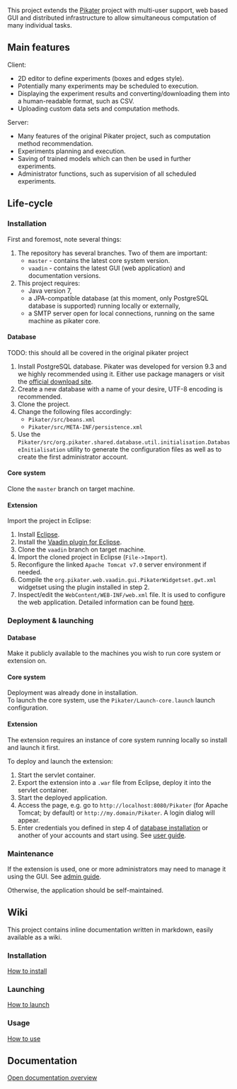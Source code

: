 
This project extends the [Pikater](https://github.com/peskk3am/pikater4) project with multi-user support, web based GUI and distributed infrastructure to allow simultaneous computation of many individual tasks.

## Main features

Client:
* 2D editor to define experiments (boxes and edges style).
* Potentially many experiments may be scheduled to execution.
* Displaying the experiment results and converting/downloading them into a human-readable format, such as CSV.
* Uploading custom data sets and computation methods.

Server:
* Many features of the original Pikater project, such as computation method recommendation.
* Experiments planning and execution.
* Saving of trained models which can then be used in further experiments.
* Administrator functions, such as supervision of all scheduled experiments.

## Life-cycle

### Installation

First and foremost, note several things:

1. The repository has several branches. Two of them are important:
	* `master` - contains the latest core system version.
	* `vaadin` - contains the latest GUI (web application) and documentation versions.
2. This project requires:
    * Java version 7,
	* a JPA-compatible database (at this moment, only PostgreSQL database is supported) running locally or externally,
	* a SMTP server open for local connections, running on the same machine as pikater core.

#### Database<a name="dbInstall"></a>

TODO: this should all be covered in the original pikater project

1. Install PostgreSQL database. Pikater was developed for version 9.3 and we highly recommended using it. Either use package managers or visit the [official download site](http://www.postgresql.org/download).
2. Create a new database with a name of your desire, UTF-8 encoding is recommended.
3. Clone the project.
4. Change the following files accordingly:
    * `Pikater/src/beans.xml`
    * `Pikater/src/META-INF/persistence.xml`
5. Use the `Pikater/src/org.pikater.shared.database.util.initialisation.DatabaseInitialisation` utility to generate the configuration files as well as to create the first administrator account.

#### Core system

Clone the `master` branch on target machine.

#### Extension

Import the project in Eclipse:

1. Install [Eclipse](https://www.eclipse.org/downloads/).
2. Install the [Vaadin plugin for Eclipse](http://vaadin.com/eclipse).
3. Clone the `vaadin` branch on target machine.
4. Import the cloned project in Eclipse (`File->Import`).
5. Reconfigure the linked `Apache Tomcat v7.0` server environment if needed.
6. Compile the `org.pikater.web.vaadin.gui.PikaterWidgetset.gwt.xml` widgetset using the plugin installed in step 2.
7. Inspect/edit the `WebContent/WEB-INF/web.xml` file. It is used to configure the web application. Detailed information can be found [here](wiki/technical/web/Web-documentation#conf).

### Deployment & launching

#### Database

Make it publicly available to the machines you wish to run core system or extension on.

#### Core system

Deployment was already done in installation.  
To launch the core system, use the `Pikater/Launch-core.launch` launch configuration.

#### Extension

The extension requires an instance of core system running locally so install and launch it first.

To deploy and launch the extension:

1. Start the servlet container.
2. Export the extension into a `.war` file from Eclipse, deploy it into the servlet container.
3. Start the deployed application.
4. Access the page, e.g. go to `http://localhost:8080/Pikater` (for Apache Tomcat; by default) or `http://my.domain/Pikater`. A login dialog will appear.
5. Enter credentials you defined in step 4 of [database installation](#dbInstall) or another of your accounts and start using. See [user guide](wiki/user-guide/User-guide.md).

### Maintenance

If the extension is used, one or more administrators may need to manage it using the GUI. See [admin guide](wiki/guide-admin/Admin-guide.md).

Otherwise, the application should be self-maintained.




## Wiki

This project contains inline documentation written in markdown, easily available as a wiki.

### Installation

[How to install](wiki/guide_admin/wiki/01-Installation.md)

### Launching

[How to launch](wiki/guide_admin/wiki/02-Launching.md)

### Usage

[How to use](wiki/guide_admin/wiki/03-Usage.md)




## Documentation<a name="docs"/>

[Open documentation overview](wiki/Overview.md)
